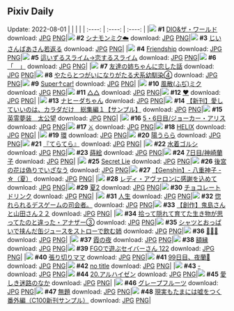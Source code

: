 ## Pixiv Daily
Update: 2022-08-01
|      |      |      |
| :----: | :----: | :----: |
|![](https://pixiv.microyu.workers.dev/c/240x480/img-master/img/2022/07/30/00/02/36/100086900_p0_master1200.jpg) **#1** [DIO&ザ・ワールド](https://www.pixiv.net/artworks/100086900) download: [JPG](https://pixiv.microyu.workers.dev/img-original/img/2022/07/30/00/02/36/100086900_p0.jpg) [PNG](https://pixiv.microyu.workers.dev/img-original/img/2022/07/30/00/02/36/100086900_p0.png)|![](https://pixiv.microyu.workers.dev/c/240x480/img-master/img/2022/07/30/00/26/07/100087790_p0_master1200.jpg) **#2** [シナモンミク☁️](https://www.pixiv.net/artworks/100087790) download: [JPG](https://pixiv.microyu.workers.dev/img-original/img/2022/07/30/00/26/07/100087790_p0.jpg) [PNG](https://pixiv.microyu.workers.dev/img-original/img/2022/07/30/00/26/07/100087790_p0.png)|![](https://pixiv.microyu.workers.dev/c/240x480/img-master/img/2022/07/30/11/00/09/100095837_p0_master1200.jpg) **#3** [じいさんばあさん若返る](https://www.pixiv.net/artworks/100095837) download: [JPG](https://pixiv.microyu.workers.dev/img-original/img/2022/07/30/11/00/09/100095837_p0.jpg) [PNG](https://pixiv.microyu.workers.dev/img-original/img/2022/07/30/11/00/09/100095837_p0.png)|
|![](https://pixiv.microyu.workers.dev/c/240x480/img-master/img/2022/07/30/14/13/13/100089490_p0_master1200.jpg) **#4** [Friendship](https://www.pixiv.net/artworks/100089490) download: [JPG](https://pixiv.microyu.workers.dev/img-original/img/2022/07/30/14/13/13/100089490_p0.jpg) [PNG](https://pixiv.microyu.workers.dev/img-original/img/2022/07/30/14/13/13/100089490_p0.png)|![](https://pixiv.microyu.workers.dev/c/240x480/img-master/img/2022/07/30/19/03/46/100104444_p0_master1200.jpg) **#5** [這いずるスライム→恋するスライム](https://www.pixiv.net/artworks/100104444) download: [JPG](https://pixiv.microyu.workers.dev/img-original/img/2022/07/30/19/03/46/100104444_p0.jpg) [PNG](https://pixiv.microyu.workers.dev/img-original/img/2022/07/30/19/03/46/100104444_p0.png)|![](https://pixiv.microyu.workers.dev/c/240x480/img-master/img/2022/07/31/00/00/47/100112460_p0_master1200.jpg) **#6** [「　」](https://www.pixiv.net/artworks/100112460) download: [JPG](https://pixiv.microyu.workers.dev/img-original/img/2022/07/31/00/00/47/100112460_p0.jpg) [PNG](https://pixiv.microyu.workers.dev/img-original/img/2022/07/31/00/00/47/100112460_p0.png)|
|![](https://pixiv.microyu.workers.dev/c/240x480/img-master/img/2022/07/30/00/03/42/100086996_p0_master1200.jpg) **#7** [友達の姉ちゃんに恋した話](https://www.pixiv.net/artworks/100086996) download: [JPG](https://pixiv.microyu.workers.dev/img-original/img/2022/07/30/00/03/42/100086996_p0.jpg) [PNG](https://pixiv.microyu.workers.dev/img-original/img/2022/07/30/00/03/42/100086996_p0.png)|![](https://pixiv.microyu.workers.dev/c/240x480/img-master/img/2022/07/30/00/03/11/100086941_p0_master1200.jpg) **#8** [やたらとつがいになりがたる犬系幼馴染④](https://www.pixiv.net/artworks/100086941) download: [JPG](https://pixiv.microyu.workers.dev/img-original/img/2022/07/30/00/03/11/100086941_p0.jpg) [PNG](https://pixiv.microyu.workers.dev/img-original/img/2022/07/30/00/03/11/100086941_p0.png)|![](https://pixiv.microyu.workers.dev/c/240x480/img-master/img/2022/07/30/14/58/27/100099697_p0_master1200.jpg) **#9** [Super↑car!](https://www.pixiv.net/artworks/100099697) download: [JPG](https://pixiv.microyu.workers.dev/img-original/img/2022/07/30/14/58/27/100099697_p0.jpg) [PNG](https://pixiv.microyu.workers.dev/img-original/img/2022/07/30/14/58/27/100099697_p0.png)|
|![](https://pixiv.microyu.workers.dev/c/240x480/img-master/img/2022/07/30/18/11/24/100103344_p0_master1200.jpg) **#10** [風散(ふぢ)ミク](https://www.pixiv.net/artworks/100103344) download: [JPG](https://pixiv.microyu.workers.dev/img-original/img/2022/07/30/18/11/24/100103344_p0.jpg) [PNG](https://pixiv.microyu.workers.dev/img-original/img/2022/07/30/18/11/24/100103344_p0.png)|![](https://pixiv.microyu.workers.dev/c/240x480/img-master/img/2022/07/30/00/00/01/100086620_p0_master1200.jpg) **#11** [△△](https://www.pixiv.net/artworks/100086620) download: [JPG](https://pixiv.microyu.workers.dev/img-original/img/2022/07/30/00/00/01/100086620_p0.jpg) [PNG](https://pixiv.microyu.workers.dev/img-original/img/2022/07/30/00/00/01/100086620_p0.png)|![](https://pixiv.microyu.workers.dev/c/240x480/img-master/img/2022/07/30/16/36/56/100101471_p0_master1200.jpg) **#12** [❤](https://www.pixiv.net/artworks/100101471) download: [JPG](https://pixiv.microyu.workers.dev/img-original/img/2022/07/30/16/36/56/100101471_p0.jpg) [PNG](https://pixiv.microyu.workers.dev/img-original/img/2022/07/30/16/36/56/100101471_p0.png)|
|![](https://pixiv.microyu.workers.dev/c/240x480/img-master/img/2022/07/31/00/00/24/100112417_p0_master1200.jpg) **#13** [ナヒーダちゃん](https://www.pixiv.net/artworks/100112417) download: [JPG](https://pixiv.microyu.workers.dev/img-original/img/2022/07/31/00/00/24/100112417_p0.jpg) [PNG](https://pixiv.microyu.workers.dev/img-original/img/2022/07/31/00/00/24/100112417_p0.png)|![](https://pixiv.microyu.workers.dev/c/240x480/img-master/img/2022/07/30/00/06/17/100087136_p0_master1200.jpg) **#14** [【新刊】愛していいのは、カラダだけ　総集編１【サンプル】](https://www.pixiv.net/artworks/100087136) download: [JPG](https://pixiv.microyu.workers.dev/img-original/img/2022/07/30/00/06/17/100087136_p0.jpg) [PNG](https://pixiv.microyu.workers.dev/img-original/img/2022/07/30/00/06/17/100087136_p0.png)|![](https://pixiv.microyu.workers.dev/c/240x480/img-master/img/2022/07/30/22/31/57/100109875_p0_master1200.jpg) **#15** [英霊夢装　太公望](https://www.pixiv.net/artworks/100109875) download: [JPG](https://pixiv.microyu.workers.dev/img-original/img/2022/07/30/22/31/57/100109875_p0.jpg) [PNG](https://pixiv.microyu.workers.dev/img-original/img/2022/07/30/22/31/57/100109875_p0.png)|
|![](https://pixiv.microyu.workers.dev/c/240x480/img-master/img/2022/07/30/00/03/36/100086976_p0_master1200.jpg) **#16** [5・6日目/ジョーカー・アリス](https://www.pixiv.net/artworks/100086976) download: [JPG](https://pixiv.microyu.workers.dev/img-original/img/2022/07/30/00/03/36/100086976_p0.jpg) [PNG](https://pixiv.microyu.workers.dev/img-original/img/2022/07/30/00/03/36/100086976_p0.png)|![](https://pixiv.microyu.workers.dev/c/240x480/img-master/img/2022/07/30/00/12/44/100087387_p0_master1200.jpg) **#17** [⚔](https://www.pixiv.net/artworks/100087387) download: [JPG](https://pixiv.microyu.workers.dev/img-original/img/2022/07/30/00/12/44/100087387_p0.jpg) [PNG](https://pixiv.microyu.workers.dev/img-original/img/2022/07/30/00/12/44/100087387_p0.png)|![](https://pixiv.microyu.workers.dev/c/240x480/img-master/img/2022/07/31/00/13/57/100113159_p0_master1200.jpg) **#18** [HELIX](https://www.pixiv.net/artworks/100113159) download: [JPG](https://pixiv.microyu.workers.dev/img-original/img/2022/07/31/00/13/57/100113159_p0.jpg) [PNG](https://pixiv.microyu.workers.dev/img-original/img/2022/07/31/00/13/57/100113159_p0.png)|
|![](https://pixiv.microyu.workers.dev/c/240x480/img-master/img/2022/07/30/00/33/42/100087990_p0_master1200.jpg) **#19** [環](https://www.pixiv.net/artworks/100087990) download: [JPG](https://pixiv.microyu.workers.dev/img-original/img/2022/07/30/00/33/42/100087990_p0.jpg) [PNG](https://pixiv.microyu.workers.dev/img-original/img/2022/07/30/00/33/42/100087990_p0.png)|![](https://pixiv.microyu.workers.dev/c/240x480/img-master/img/2022/07/31/00/02/07/100112611_p0_master1200.jpg) **#20** [陽うらら](https://www.pixiv.net/artworks/100112611) download: [JPG](https://pixiv.microyu.workers.dev/img-original/img/2022/07/31/00/02/07/100112611_p0.jpg) [PNG](https://pixiv.microyu.workers.dev/img-original/img/2022/07/31/00/02/07/100112611_p0.png)|![](https://pixiv.microyu.workers.dev/c/240x480/img-master/img/2022/07/30/00/02/51/100086920_p0_master1200.jpg) **#21** [『てらてら』](https://www.pixiv.net/artworks/100086920) download: [JPG](https://pixiv.microyu.workers.dev/img-original/img/2022/07/30/00/02/51/100086920_p0.jpg) [PNG](https://pixiv.microyu.workers.dev/img-original/img/2022/07/30/00/02/51/100086920_p0.png)|
|![](https://pixiv.microyu.workers.dev/c/240x480/img-master/img/2022/07/30/01/20/05/100089096_p0_master1200.jpg) **#22** [水着ゴルシ](https://www.pixiv.net/artworks/100089096) download: [JPG](https://pixiv.microyu.workers.dev/img-original/img/2022/07/30/01/20/05/100089096_p0.jpg) [PNG](https://pixiv.microyu.workers.dev/img-original/img/2022/07/30/01/20/05/100089096_p0.png)|![](https://pixiv.microyu.workers.dev/c/240x480/img-master/img/2022/07/31/03/40/55/100117158_p0_master1200.jpg) **#23** [蒔絵](https://www.pixiv.net/artworks/100117158) download: [JPG](https://pixiv.microyu.workers.dev/img-original/img/2022/07/31/03/40/55/100117158_p0.jpg) [PNG](https://pixiv.microyu.workers.dev/img-original/img/2022/07/31/03/40/55/100117158_p0.png)|![](https://pixiv.microyu.workers.dev/c/240x480/img-master/img/2022/07/31/00/01/18/100112534_p0_master1200.jpg) **#24** [7日目/神崎蘭子](https://www.pixiv.net/artworks/100112534) download: [JPG](https://pixiv.microyu.workers.dev/img-original/img/2022/07/31/00/01/18/100112534_p0.jpg) [PNG](https://pixiv.microyu.workers.dev/img-original/img/2022/07/31/00/01/18/100112534_p0.png)|
|![](https://pixiv.microyu.workers.dev/c/240x480/img-master/img/2022/07/30/15/12/17/100099939_p0_master1200.jpg) **#25** [Secret Lie](https://www.pixiv.net/artworks/100099939) download: [JPG](https://pixiv.microyu.workers.dev/img-original/img/2022/07/30/15/12/17/100099939_p0.jpg) [PNG](https://pixiv.microyu.workers.dev/img-original/img/2022/07/30/15/12/17/100099939_p0.png)|![](https://pixiv.microyu.workers.dev/c/240x480/img-master/img/2022/07/30/07/23/44/100093158_p0_master1200.jpg) **#26** [後宮の花は偽りでいざなう](https://www.pixiv.net/artworks/100093158) download: [JPG](https://pixiv.microyu.workers.dev/img-original/img/2022/07/30/07/23/44/100093158_p0.jpg) [PNG](https://pixiv.microyu.workers.dev/img-original/img/2022/07/30/07/23/44/100093158_p0.png)|![](https://pixiv.microyu.workers.dev/c/240x480/img-master/img/2022/07/30/08/00/04/100093521_p0_master1200.jpg) **#27** [【Genshin】-  八重神子 - ☆（夏）](https://www.pixiv.net/artworks/100093521) download: [JPG](https://pixiv.microyu.workers.dev/img-original/img/2022/07/30/08/00/04/100093521_p0.jpg) [PNG](https://pixiv.microyu.workers.dev/img-original/img/2022/07/30/08/00/04/100093521_p0.png)|
|![](https://pixiv.microyu.workers.dev/c/240x480/img-master/img/2022/07/30/22/32/39/100109903_p0_master1200.jpg) **#28** [レディ・アヴァロンに感謝を込めて](https://www.pixiv.net/artworks/100109903) download: [JPG](https://pixiv.microyu.workers.dev/img-original/img/2022/07/30/22/32/39/100109903_p0.jpg) [PNG](https://pixiv.microyu.workers.dev/img-original/img/2022/07/30/22/32/39/100109903_p0.png)|![](https://pixiv.microyu.workers.dev/c/240x480/img-master/img/2022/07/30/11/01/37/100095855_p0_master1200.jpg) **#29** [夏2](https://www.pixiv.net/artworks/100095855) download: [JPG](https://pixiv.microyu.workers.dev/img-original/img/2022/07/30/11/01/37/100095855_p0.jpg) [PNG](https://pixiv.microyu.workers.dev/img-original/img/2022/07/30/11/01/37/100095855_p0.png)|![](https://pixiv.microyu.workers.dev/c/240x480/img-master/img/2022/07/30/20/30/00/100106537_p0_master1200.jpg) **#30** [チョコレートドリンク](https://www.pixiv.net/artworks/100106537) download: [JPG](https://pixiv.microyu.workers.dev/img-original/img/2022/07/30/20/30/00/100106537_p0.jpg) [PNG](https://pixiv.microyu.workers.dev/img-original/img/2022/07/30/20/30/00/100106537_p0.png)|
|![](https://pixiv.microyu.workers.dev/c/240x480/img-master/img/2022/07/30/17/00/00/100101851_p0_master1200.jpg) **#31** [人生](https://www.pixiv.net/artworks/100101851) download: [JPG](https://pixiv.microyu.workers.dev/img-original/img/2022/07/30/17/00/00/100101851_p0.jpg) [PNG](https://pixiv.microyu.workers.dev/img-original/img/2022/07/30/17/00/00/100101851_p0.png)|![](https://pixiv.microyu.workers.dev/c/240x480/img-master/img/2022/07/30/14/13/14/100098445_p0_master1200.jpg) **#32** [惚れられるデスゲームの司会者。](https://www.pixiv.net/artworks/100098445) download: [JPG](https://pixiv.microyu.workers.dev/img-original/img/2022/07/30/14/13/14/100098445_p0.jpg) [PNG](https://pixiv.microyu.workers.dev/img-original/img/2022/07/30/14/13/14/100098445_p0.png)|![](https://pixiv.microyu.workers.dev/c/240x480/img-master/img/2022/07/31/16/26/09/100127613_p0_master1200.jpg) **#33** [【創作】鬼島さんと山田さん２２](https://www.pixiv.net/artworks/100127613) download: [JPG](https://pixiv.microyu.workers.dev/img-original/img/2022/07/31/16/26/09/100127613_p0.jpg) [PNG](https://pixiv.microyu.workers.dev/img-original/img/2022/07/31/16/26/09/100127613_p0.png)|
|![](https://pixiv.microyu.workers.dev/c/240x480/img-master/img/2022/07/30/21/35/14/100108256_p0_master1200.jpg) **#34** [拾って隠れて育てた生き物が思ってたのと違った・アナザー③](https://www.pixiv.net/artworks/100108256) download: [JPG](https://pixiv.microyu.workers.dev/img-original/img/2022/07/30/21/35/14/100108256_p0.jpg) [PNG](https://pixiv.microyu.workers.dev/img-original/img/2022/07/30/21/35/14/100108256_p0.png)|![](https://pixiv.microyu.workers.dev/c/240x480/img-master/img/2022/07/30/19/41/02/100105322_p0_master1200.jpg) **#35** [シャツとおっぱいで挟んだ缶ジュースをストローで飲む姉](https://www.pixiv.net/artworks/100105322) download: [JPG](https://pixiv.microyu.workers.dev/img-original/img/2022/07/30/19/41/02/100105322_p0.jpg) [PNG](https://pixiv.microyu.workers.dev/img-original/img/2022/07/30/19/41/02/100105322_p0.png)|![](https://pixiv.microyu.workers.dev/c/240x480/img-master/img/2022/07/31/00/01/39/100112568_p0_master1200.jpg) **#36** [🦊🦊🦊](https://www.pixiv.net/artworks/100112568) download: [JPG](https://pixiv.microyu.workers.dev/img-original/img/2022/07/31/00/01/39/100112568_p0.jpg) [PNG](https://pixiv.microyu.workers.dev/img-original/img/2022/07/31/00/01/39/100112568_p0.png)|
|![](https://pixiv.microyu.workers.dev/c/240x480/img-master/img/2022/07/30/02/22/08/100090172_p0_master1200.jpg) **#37** [霞の夜](https://www.pixiv.net/artworks/100090172) download: [JPG](https://pixiv.microyu.workers.dev/img-original/img/2022/07/30/02/22/08/100090172_p0.jpg) [PNG](https://pixiv.microyu.workers.dev/img-original/img/2022/07/30/02/22/08/100090172_p0.png)|![](https://pixiv.microyu.workers.dev/c/240x480/img-master/img/2022/07/30/19/14/56/100104704_p0_master1200.jpg) **#38** [額縁](https://www.pixiv.net/artworks/100104704) download: [JPG](https://pixiv.microyu.workers.dev/img-original/img/2022/07/30/19/14/56/100104704_p0.jpg) [PNG](https://pixiv.microyu.workers.dev/img-original/img/2022/07/30/19/14/56/100104704_p0.png)|![](https://pixiv.microyu.workers.dev/c/240x480/img-master/img/2022/07/30/00/02/47/100086914_p0_master1200.jpg) **#39** [FGOで遊ぶセイバーさん 122](https://www.pixiv.net/artworks/100086914) download: [JPG](https://pixiv.microyu.workers.dev/img-original/img/2022/07/30/00/02/47/100086914_p0.jpg) [PNG](https://pixiv.microyu.workers.dev/img-original/img/2022/07/30/00/02/47/100086914_p0.png)|
|![](https://pixiv.microyu.workers.dev/c/240x480/img-master/img/2022/07/31/00/14/55/100113206_p0_master1200.jpg) **#40** [張り切りママ](https://www.pixiv.net/artworks/100113206) download: [JPG](https://pixiv.microyu.workers.dev/img-original/img/2022/07/31/00/14/55/100113206_p0.jpg) [PNG](https://pixiv.microyu.workers.dev/img-original/img/2022/07/31/00/14/55/100113206_p0.png)|![](https://pixiv.microyu.workers.dev/c/240x480/img-master/img/2022/07/30/00/28/58/100087876_p0_master1200.jpg) **#41** [99日目、夜蘭🔵](https://www.pixiv.net/artworks/100087876) download: [JPG](https://pixiv.microyu.workers.dev/img-original/img/2022/07/30/00/28/58/100087876_p0.jpg) [PNG](https://pixiv.microyu.workers.dev/img-original/img/2022/07/30/00/28/58/100087876_p0.png)|![](https://pixiv.microyu.workers.dev/c/240x480/img-master/img/2022/07/30/02/15/12/100090073_p0_master1200.jpg) **#42** [no title](https://www.pixiv.net/artworks/100090073) download: [JPG](https://pixiv.microyu.workers.dev/img-original/img/2022/07/30/02/15/12/100090073_p0.jpg) [PNG](https://pixiv.microyu.workers.dev/img-original/img/2022/07/30/02/15/12/100090073_p0.png)|
|![](https://pixiv.microyu.workers.dev/c/240x480/img-master/img/2022/07/30/10/47/03/100095658_p0_master1200.jpg) **#43** [-](https://www.pixiv.net/artworks/100095658) download: [JPG](https://pixiv.microyu.workers.dev/img-original/img/2022/07/30/10/47/03/100095658_p0.jpg) [PNG](https://pixiv.microyu.workers.dev/img-original/img/2022/07/30/10/47/03/100095658_p0.png)|![](https://pixiv.microyu.workers.dev/c/240x480/img-master/img/2022/07/30/21/29/00/100108094_p0_master1200.jpg) **#44** [20.アルハイゼン](https://www.pixiv.net/artworks/100108094) download: [JPG](https://pixiv.microyu.workers.dev/img-original/img/2022/07/30/21/29/00/100108094_p0.jpg) [PNG](https://pixiv.microyu.workers.dev/img-original/img/2022/07/30/21/29/00/100108094_p0.png)|![](https://pixiv.microyu.workers.dev/c/240x480/img-master/img/2022/07/31/00/23/27/100113482_p0_master1200.jpg) **#45** [愛しき迷路のなか](https://www.pixiv.net/artworks/100113482) download: [JPG](https://pixiv.microyu.workers.dev/img-original/img/2022/07/31/00/23/27/100113482_p0.jpg) [PNG](https://pixiv.microyu.workers.dev/img-original/img/2022/07/31/00/23/27/100113482_p0.png)|
|![](https://pixiv.microyu.workers.dev/c/240x480/img-master/img/2022/07/31/20/30/03/100134164_p0_master1200.jpg) **#46** [グレープフルーツ](https://www.pixiv.net/artworks/100134164) download: [JPG](https://pixiv.microyu.workers.dev/img-original/img/2022/07/31/20/30/03/100134164_p0.jpg) [PNG](https://pixiv.microyu.workers.dev/img-original/img/2022/07/31/20/30/03/100134164_p0.png)|![](https://pixiv.microyu.workers.dev/c/240x480/img-master/img/2022/07/30/15/57/22/100100789_p0_master1200.jpg) **#47** [無題](https://www.pixiv.net/artworks/100100789) download: [JPG](https://pixiv.microyu.workers.dev/img-original/img/2022/07/30/15/57/22/100100789_p0.jpg) [PNG](https://pixiv.microyu.workers.dev/img-original/img/2022/07/30/15/57/22/100100789_p0.png)|![](https://pixiv.microyu.workers.dev/c/240x480/img-master/img/2022/07/31/20/14/20/100130252_p0_master1200.jpg) **#48** [現実もたまには嘘をつく番外編（C100新刊サンプル）](https://www.pixiv.net/artworks/100130252) download: [JPG](https://pixiv.microyu.workers.dev/img-original/img/2022/07/31/20/14/20/100130252_p0.jpg) [PNG](https://pixiv.microyu.workers.dev/img-original/img/2022/07/31/20/14/20/100130252_p0.png)|
